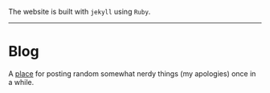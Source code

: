 The website is built with `jekyll` using `Ruby`.

---

# Blog

A [place](https://anastasia-sosnovskikh.github.io/blog/) for posting random somewhat nerdy things (my apologies) once in a while.

